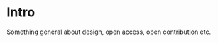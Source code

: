 Intro
============================

Something general about design, open access, open contribution etc.
